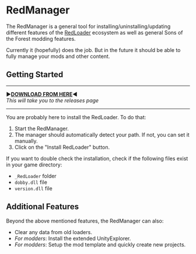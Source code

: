 # RedManager

The RedManager is a general tool for installing/uninstalling/updating different features
of the [RedLoader](https://github.com/ToniMacaroni/RedLoader) ecosystem as well as general Sons of the Forest modding features.

Currently it (hopefully) does the job. But in the future it should be able to fully manage your mods and other content.

## Getting Started
---
**:arrow_forward:[DOWNLOAD FROM HERE](https://github.com/ToniMacaroni/RedManager/releases):arrow_backward:**  
*This will take you to the releases page*

---
You are probably here to install the RedLoader. To do that:
1) Start the RedManager.
2) The manager should automatically detect your path. If not, you can set it manually.
3) Click on the "Install RedLoader" button.

If you want to double check the installation, check if the following files exist in your game directory:
- `_RedLoader` folder
- `dobby.dll` file
- `version.dll` file

## Additional Features
Beyond the above mentioned features, the RedManager can also:
- Clear any data from old loaders.
- *For modders*: Install the extended UnityExplorer.
- *For modders*: Setup the mod template and quickly create new projects.
